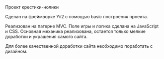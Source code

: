 Проект крестики-нолики 

Сделан на фреймворке Yii2 с помощью basic построения проекта.

Реализован на патерне MVC. Поле игры и логика сделана на JavaScript и CSS. 
Основная механика реализована, остается только мелкие доработки и украшения самого сайта.

Для более качественной доработки сайта необходимо поработать с дизайном. 
